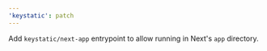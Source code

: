 ```yaml
---
'keystatic': patch
---
```


Add `keystatic/next-app` entrypoint to allow running in Next's `app` directory.
